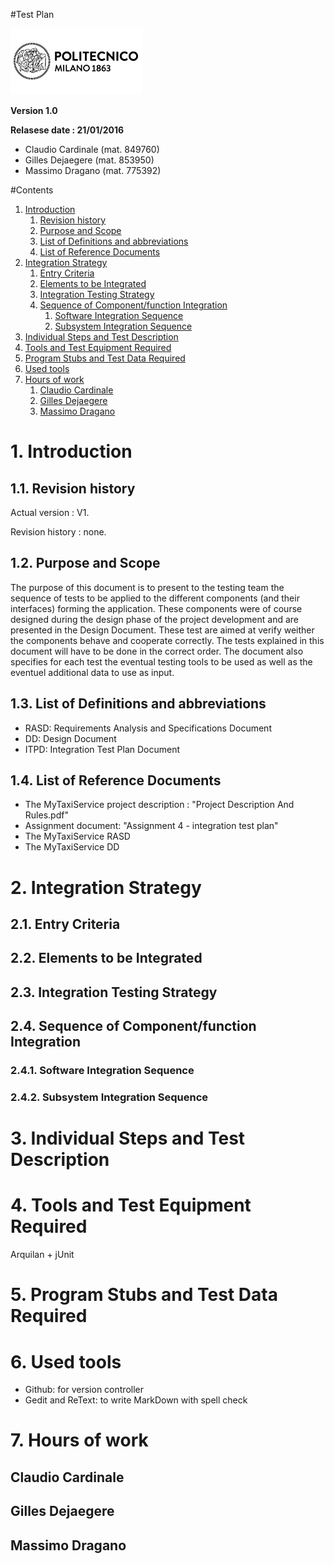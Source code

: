 #Test Plan

![Politecnico di Milano](../resources/logo_polimi.png?raw=true)

**Version 1.0**

**Relasese date : 21/01/2016**

* Claudio Cardinale (mat. 849760)
* Gilles Dejaegere (mat. 853950)
* Massimo Dragano (mat. 775392)

[//]: # (pagebreak)

#Contents
1. [Introduction](#introduction)
    1. [Revision history](#revision-history)
    1. [Purpose and Scope](#purpose-and-scope)
    1. [List of Definitions and abbreviations](#list-of-definitions-and-abbreviations)
    1. [List of Reference Documents](#list-of-reference-documents)
1. [Integration Strategy](#integration-strategy)
    1. [Entry Criteria](#entry-criteria)
    1. [Elements to be Integrated](#elements-to-be-integrated)
    1. [Integration Testing Strategy](#integration-testing-strategy)
    1. [Sequence of Component/function Integration](#sequence-of-componentfunction-integration)
        1. [Software Integration Sequence](#software-integration-sequence)
        1. [Subsystem Integration Sequence](#subsystem-integration-sequence)
1. [Individual Steps and Test Description](#individual-steps-and-test-description)
1. [Tools and Test Equipment Required](#tools-and-test-equipment-required)
1. [Program Stubs and Test Data Required](#program-stubs-and-test-data-required)
1. [Used tools](#used-tools)
1. [Hours of work](#hours-of-work)
    1. [Claudio Cardinale](#claudio-cardinale)
    1. [Gilles Dejaegere](#gilles-dejaegere)
    1. [Massimo Dragano](#massimo-dragano)


[//]: # (pagebreak)

# 1. Introduction
## 1.1. Revision history

Actual version : V1.

Revision history : none.

## 1.2. Purpose and Scope

The purpose of this document is to present to the testing team the sequence of tests to be applied to the different components (and their interfaces) forming the application. These components were of course designed during the design phase of the project development and are presented in the Design Document. These test are aimed at verify weither the components behave and cooperate correctly. The tests explained in this document will have to be done in the correct order. The document also specifies for each test the eventual testing tools to be used as well as the eventuel additional data to use as input.

## 1.3. List of Definitions and abbreviations

* RASD: Requirements Analysis and Specifications Document
* DD: Design Document
* ITPD: Integration Test Plan Document

## 1.4. List of Reference Documents
* The MyTaxiService project description : "Project Description And Rules.pdf"
* Assignment document: "Assignment 4 - integration test plan"
* The MyTaxiService RASD
* The MyTaxiService DD


[//]: # (pagebreak)

# 2. Integration Strategy

## 2.1. Entry Criteria
## 2.2. Elements to be Integrated
## 2.3. Integration Testing Strategy
## 2.4. Sequence of Component/function Integration
### 2.4.1. Software Integration Sequence
### 2.4.2. Subsystem Integration Sequence

[//]: # (pagebreak)

# 3. Individual Steps and Test Description

# 4. Tools and Test Equipment Required
Arquilan + jUnit


# 5. Program Stubs and Test Data Required

# 6. Used tools
* Github: for version controller
* Gedit and ReText: to write MarkDown with spell check 

[//]: # (pagebreak)

# 7. Hours of work
## Claudio Cardinale


## Gilles Dejaegere


## Massimo Dragano



